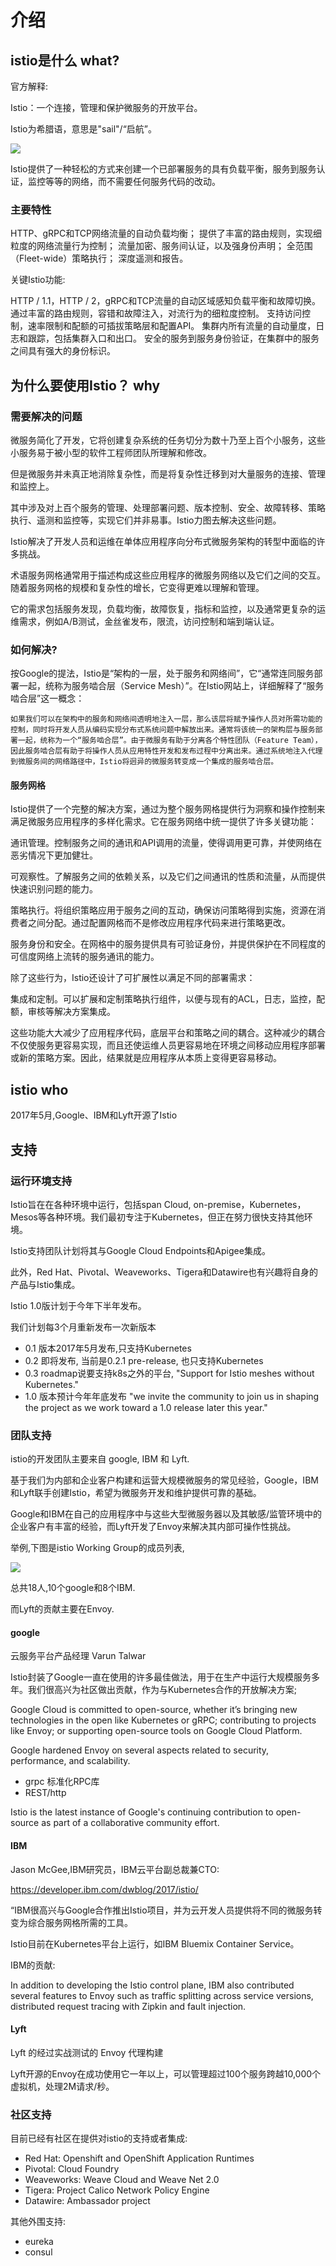 # 介绍

## istio是什么 what?

官方解释:

Istio：一个连接，管理和保护微服务的开放平台。

Istio为希腊语，意思是"sail"/“启航”。

![](../overview/images/istio.png)

Istio提供了一种轻松的方式来创建一个已部署服务的具有负载平衡，服务到服务认证，监控等等的网络，而不需要任何服务代码的改动。

### 主要特性

HTTP、gRPC和TCP网络流量的自动负载均衡；
提供了丰富的路由规则，实现细粒度的网络流量行为控制；
流量加密、服务间认证，以及强身份声明；
全范围（Fleet-wide）策略执行；
深度遥测和报告。

关键Istio功能:

HTTP / 1.1，HTTP / 2，gRPC和TCP流量的自动区域感知负载平衡和故障切换。
通过丰富的路由规则，容错和故障注入，对流行为的细粒度控制。
支持访问控制，速率限制和配额的可插拔策略层和配置API。
集群内所有流量的自动量度，日志和跟踪，包括集群入口和出口。
安全的服务到服务身份验证，在集群中的服务之间具有强大的身份标识。

## 为什么要使用Istio？ why

### 需要解决的问题

微服务简化了开发，它将创建复杂系统的任务切分为数十乃至上百个小服务，这些小服务易于被小型的软件工程师团队所理解和修改。

但是微服务并未真正地消除复杂性，而是将复杂性迁移到对大量服务的连接、管理和监控上。

其中涉及对上百个服务的管理、处理部署问题、版本控制、安全、故障转移、策略执行、遥测和监控等，实现它们并非易事。Istio力图去解决这些问题。

Istio解决了开发人员和运维在单体应用程序向分布式微服务架构的转型中面临的许多挑战。

术语服务网格通常用于描述构成这些应用程序的微服务网络以及它们之间的交互。随着服务网格的规模和复杂性的增长，它变得更难以理解和管理。

它的需求包括服务发现，负载均衡，故障恢复，指标和监控，以及通常更复杂的运维需求，例如A/B测试，金丝雀发布，限流，访问控制和端到端认证。

### 如何解决?

按Google的提法，Istio是“架构的一层，处于服务和网络间”，它“通常连同服务部署一起，统称为服务啮合层（Service Mesh）”。在Istio网站上，详细解释了“服务啮合层”这一概念：

	如果我们可以在架构中的服务和网络间透明地注入一层，那么该层将赋予操作人员对所需功能的控制，同时将开发人员从编码实现分布式系统问题中解放出来。通常将该统一的架构层与服务部署一起，统称为一个“服务啮合层”。由于微服务有助于分离各个特性团队（Feature Team），因此服务啮合层有助于将操作人员从应用特性开发和发布过程中分离出来。通过系统地注入代理到微服务间的网络路径中，Istio将迥异的微服务转变成一个集成的服务啮合层。

#### 服务网格

Istio提供了一个完整的解决方案，通过为整个服务网格提供行为洞察和操作控制来满足微服务应用程序的多样化需求。它在服务网络中统一提供了许多关键功能：

通讯管理。控制服务之间的通讯和API调用的流量，使得调用更可靠，并使网络在恶劣情况下更加健壮。

可观察性。了解服务之间的依赖关系，以及它们之间通讯的性质和流量，从而提供快速识别问题的能力。

策略执行。将组织策略应用于服务之间的互动，确保访问策略得到实施，资源在消费者之间分配。通过配置网格而不是修改应用程序代码来进行策略更改。

服务身份和安全。在网格中的服务提供具有可验证身份，并提供保护在不同程度的可信度网络上流转的服务通讯的能力。

除了这些行为，Istio还设计了可扩展性以满足不同的部署需求：



集成和定制。可以扩展和定制策略执行组件，以便与现有的ACL，日志，监控，配额，审核等解决方案集成。

这些功能大大减少了应用程序代码，底层平台和策略之间的耦合。这种减少的耦合不仅使服务更容易实现，而且还使运维人员更容易地在环境之间移动应用程序部署或新的策略方案。因此，结果就是应用程序从本质上变得更容易移动。


## istio who

2017年5月,Google、IBM和Lyft开源了Istio

## 支持

### 运行环境支持

Istio旨在在各种环境中运行，包括span Cloud, on-premise，Kubernetes，Mesos等各种环境。我们最初专注于Kubernetes，但正在努力很快支持其他环境。

Istio支持团队计划将其与Google Cloud Endpoints和Apigee集成。

此外，Red Hat、Pivotal、Weaveworks、Tigera和Datawire也有兴趣将自身的产品与Istio集成。

Istio 1.0版计划于今年下半年发布。

我们计划每3个月重新发布一次新版本

- 0.1 版本2017年5月发布,只支持Kubernetes
- 0.2 即将发布, 当前是0.2.1 pre-release, 也只支持Kubernetes
- 0.3 roadmap说要支持k8s之外的平台, "Support for Istio meshes without Kubernetes."
- 1.0 版本预计今年年底发布 "we invite the community to join us in shaping the project as we work toward a 1.0 release later this year."

### 团队支持

istio的开发团队主要来自 google, IBM 和 Lyft.

基于我们为内部和企业客户构建和运营大规模微服务的常见经验，Google，IBM和Lyft联手创建Istio，希望为微服务开发和维护提供可靠的基础。

Google和IBM在自己的应用程序中与这些大型微服务器以及其敏感/监管环境中的企业客户有丰富的经验，而Lyft开发了Envoy来解决其内部可操作性挑战。

举例,下图是istio Working Group的成员列表,

![](images/working_group.jpg)

总共18人,10个google和8个IBM.

而Lyft的贡献主要在Envoy.

#### google

云服务平台产品经理 Varun Talwar

Istio封装了Google一直在使用的许多最佳做法，用于在生产中运行大规模服务多年。我们很高兴为社区做出贡献，作为与Kubernetes合作的开放解决方案;

Google Cloud is committed to open-source, whether it’s bringing new technologies in the open like Kubernetes or gRPC; contributing to projects like Envoy; or supporting open-source tools on Google Cloud Platform.

Google hardened Envoy on several aspects related to security, performance, and scalability.

- grpc 标准化RPC库
- REST/http

Istio is the latest instance of Google's continuing contribution to open-source as part of a collaborative community effort.

#### IBM

Jason McGee,IBM研究员，IBM云平台副总裁兼CTO:

https://developer.ibm.com/dwblog/2017/istio/

“IBM很高兴与Google合作推出Istio项目，并为云开发人员提供将不同的微服务转变为综合服务网格所需的工具。

Istio目前在Kubernetes平台上运行，如IBM Bluemix Container Service。



IBM的贡献:

 In addition to developing the Istio control plane, IBM also contributed several features to Envoy such as traffic splitting across service versions, distributed request tracing with Zipkin and fault injection.

#### Lyft

Lyft 的经过实战测试的 Envoy 代理构建

Lyft开源的Envoy在成功使用它一年以上，可以管理超过100个服务跨越10,000个虚拟机，处理2M请求/秒。

### 社区支持

目前已经有社区在提供对istio的支持或者集成:

- Red Hat: Openshift and OpenShift Application Runtimes
- Pivotal: Cloud Foundry
- Weaveworks: Weave Cloud and Weave Net 2.0
- Tigera: Project Calico Network Policy Engine
- Datawire: Ambassador project

其他外围支持:

- eureka
- consul


